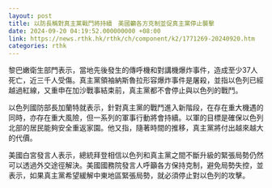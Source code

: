 ```yaml
---
layout: post
title: 以防長稱對真主黨戰鬥將持續　美國籲各方克制並促真主黨停止襲擊
date: 2024-09-20 04:19:52.000000000 +08:00
link: https://news.rthk.hk/rthk/ch/component/k2/1771269-20240920.htm
categories: rthk
---
```


黎巴嫩衛生部門表示，當地先後發生的傳呼機和對講機爆炸事件，造成至少37人死亡，近三千人受傷。真主黨領袖納斯魯拉形容爆炸事件是屠殺，並指以色列已經越過紅線，又重申在加沙戰事結束前，真主黨都不會停止與以色列的戰鬥。

以色列國防部長加蘭特就表示，針對真主黨的戰鬥進入新階段，在存在重大機遇的同時，亦存在重大風險，但一系列的軍事行動將會持續。以軍的目標是確保以色列北部的居民能夠安全重返家園。他又指，隨著時間的推移，真主黨將付出越來越大的代價。

美國白宮發言人表示，總統拜登相信以色列和真主黨之間不斷升級的緊張局勢仍然可以透過外交途徑解決。美國國務院發言人呼籲各方保持克制，避免局勢失控，並表示，如果真主黨希望緩解中東地區緊張局勢，就必須停止對以色列的攻擊。

